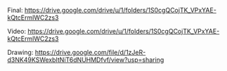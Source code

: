 Final: https://drive.google.com/drive/u/1/folders/1S0cgQCojTK_VPxYAE-kQtcErmlWC2zs3

Video: https://drive.google.com/drive/u/1/folders/1S0cgQCojTK_VPxYAE-kQtcErmlWC2zs3

Drawing: https://drive.google.com/file/d/1zJeR-d3NK49KSWexbItNiT6dNUHMDfvf/view?usp=sharing
